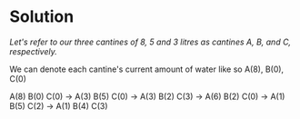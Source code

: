 # Solution

_Let's refer to our three cantines of 8, 5 and 3 litres as cantines A, B, and C, respectively._

We can denote each cantine's current amount of water like so A(8), B(0), C(0)

A(8) B(0) C(0) -> A(3) B(5) C(0) -> A(3) B(2) C(3) -> A(6) B(2) C(0) -> A(1) B(5) C(2) -> A(1) B(4) C(3)